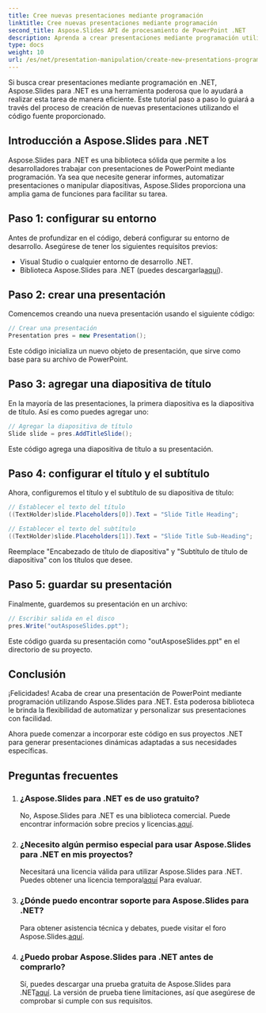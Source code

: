 ```yaml
---
title: Cree nuevas presentaciones mediante programación
linktitle: Cree nuevas presentaciones mediante programación
second_title: Aspose.Slides API de procesamiento de PowerPoint .NET
description: Aprenda a crear presentaciones mediante programación utilizando Aspose.Slides para .NET. Guía paso a paso con código fuente para una automatización eficiente.
type: docs
weight: 10
url: /es/net/presentation-manipulation/create-new-presentations-programmatically/
---
```


Si busca crear presentaciones mediante programación en .NET, Aspose.Slides para .NET es una herramienta poderosa que lo ayudará a realizar esta tarea de manera eficiente. Este tutorial paso a paso lo guiará a través del proceso de creación de nuevas presentaciones utilizando el código fuente proporcionado.

## Introducción a Aspose.Slides para .NET

Aspose.Slides para .NET es una biblioteca sólida que permite a los desarrolladores trabajar con presentaciones de PowerPoint mediante programación. Ya sea que necesite generar informes, automatizar presentaciones o manipular diapositivas, Aspose.Slides proporciona una amplia gama de funciones para facilitar su tarea.

## Paso 1: configurar su entorno

Antes de profundizar en el código, deberá configurar su entorno de desarrollo. Asegúrese de tener los siguientes requisitos previos:

- Visual Studio o cualquier entorno de desarrollo .NET.
-  Biblioteca Aspose.Slides para .NET (puedes descargarla[aquí](https://releases.aspose.com/slides/net/)).

## Paso 2: crear una presentación

Comencemos creando una nueva presentación usando el siguiente código:

```csharp
// Crear una presentación
Presentation pres = new Presentation();
```

Este código inicializa un nuevo objeto de presentación, que sirve como base para su archivo de PowerPoint.

## Paso 3: agregar una diapositiva de título

En la mayoría de las presentaciones, la primera diapositiva es la diapositiva de título. Así es como puedes agregar uno:

```csharp
// Agregar la diapositiva de título
Slide slide = pres.AddTitleSlide();
```

Este código agrega una diapositiva de título a su presentación.

## Paso 4: configurar el título y el subtítulo

Ahora, configuremos el título y el subtítulo de su diapositiva de título:

```csharp
// Establecer el texto del título
((TextHolder)slide.Placeholders[0]).Text = "Slide Title Heading";

// Establecer el texto del subtítulo
((TextHolder)slide.Placeholders[1]).Text = "Slide Title Sub-Heading";
```

Reemplace "Encabezado de título de diapositiva" y "Subtítulo de título de diapositiva" con los títulos que desee.

## Paso 5: guardar su presentación

Finalmente, guardemos su presentación en un archivo:

```csharp
// Escribir salida en el disco
pres.Write("outAsposeSlides.ppt");
```

Este código guarda su presentación como "outAsposeSlides.ppt" en el directorio de su proyecto.

## Conclusión

¡Felicidades! Acaba de crear una presentación de PowerPoint mediante programación utilizando Aspose.Slides para .NET. Esta poderosa biblioteca le brinda la flexibilidad de automatizar y personalizar sus presentaciones con facilidad.

Ahora puede comenzar a incorporar este código en sus proyectos .NET para generar presentaciones dinámicas adaptadas a sus necesidades específicas.

## Preguntas frecuentes

1. ### ¿Aspose.Slides para .NET es de uso gratuito?
    No, Aspose.Slides para .NET es una biblioteca comercial. Puede encontrar información sobre precios y licencias.[aquí](https://purchase.aspose.com/buy).

2. ### ¿Necesito algún permiso especial para usar Aspose.Slides para .NET en mis proyectos?
    Necesitará una licencia válida para utilizar Aspose.Slides para .NET. Puedes obtener una licencia temporal[aquí](https://purchase.aspose.com/temporary-license/) Para evaluar.

3. ### ¿Dónde puedo encontrar soporte para Aspose.Slides para .NET?
    Para obtener asistencia técnica y debates, puede visitar el foro Aspose.Slides.[aquí](https://forum.aspose.com/).

4. ### ¿Puedo probar Aspose.Slides para .NET antes de comprarlo?
    Sí, puedes descargar una prueba gratuita de Aspose.Slides para .NET[aquí](https://releases.aspose.com/). La versión de prueba tiene limitaciones, así que asegúrese de comprobar si cumple con sus requisitos.